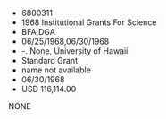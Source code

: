* 6800311
* 1968 Institutional Grants For Science
* BFA,DGA
* 06/25/1968,06/30/1968
* -. None, University of Hawaii
* Standard Grant
*   name not available
* 06/30/1968
* USD 116,114.00

NONE